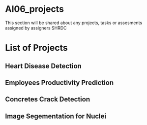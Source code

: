 # AI06_projects
 This section will be shared about any projects, tasks or assesments assigned by assigners SHRDC

# List of Projects
## Heart Disease Detection
## Employees Productivity Prediction
## Concretes Crack Detection
## Image Segementation for Nuclei

